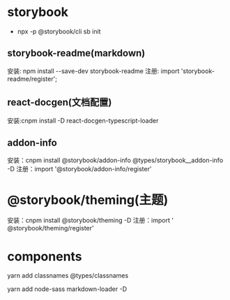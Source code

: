 # storybook
- npx -p @storybook/cli sb init

## storybook-readme(markdown)
安装: npm install --save-dev storybook-readme
注册: import 'storybook-readme/register';

## react-docgen(文档配置)
安装:cnpm install -D react-docgen-typescript-loader

## addon-info
安装：cnpm install @storybook/addon-info @types/storybook__addon-info -D
注册：import '@storybook/addon-info/register'

# @storybook/theming(主题)
安装：cnpm install  @storybook/theming -D
注册：import ' @storybook/theming/register'







# components
yarn add classnames  @types/classnames

yarn add node-sass markdown-loader -D